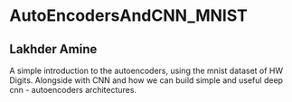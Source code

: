# AutoEncodersAndCNN_MNIST

## Lakhder Amine

A simple introduction to the autoencoders, using the mnist dataset of HW Digits.
Alongside with CNN and how we can build simple and useful deep cnn - autoencoders architectures. 